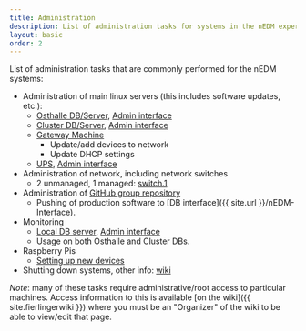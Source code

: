 ```yaml
---
title: Administration
description: List of administration tasks for systems in the nEDM experiment.
layout: basic
order: 2
---
```


List of administration tasks that are commonly performed for the nEDM systems:

* Administration of main linux servers (this includes software updates, etc.):
  - [Osthalle DB/Server](Internal-DB.html), [Admin interface](https://raid.nedm1:5001)
  - [Cluster DB/Server](Cluster-DB.html), [Admin interface](https://10.155.59.88:5185)
  - [Gateway Machine](GatewayMachine.html)
    * Update/add devices to network
    * Update DHCP settings
  - [UPS](UPS.html), [Admin interface](http://ups.1.nedm1/)
* Administration of network, including network switches
  - 2 unmanaged, 1 managed: [switch.1](http://switch.1.nedm1/)
* Administration of [GitHub group repository](https://github.com/nedm-tum)
  - Pushing of production software to [DB interface]({{ site.url }}/nEDM-Interface).
* Monitoring
  - [Local DB server](Internal-DB.html#couchdb-monitoring), [Admin interface](http://raid.nedm1:81/)
  - Usage on both Osthalle and Cluster DBs.
* Raspberry Pis
  - [Setting up new devices](Raspberry-Pis.html#setup)
* Shutting down systems, other info: [wiki](https://fierlinger.wiki.tum.de/Administration+Page)

_Note_: many of these tasks require administrative/root access to particular
machines.  Access information to this is available
[on the wiki]({{ site.fierlingerwiki }}) where you must be an "Organizer" of
the wiki to be able to view/edit that page.


